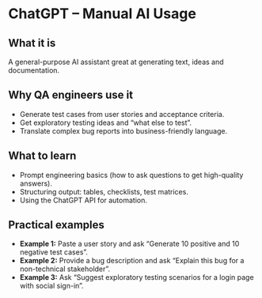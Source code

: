 # ChatGPT – Manual AI Usage

## What it is
A general-purpose AI assistant great at generating text, ideas and documentation.

## Why QA engineers use it
- Generate test cases from user stories and acceptance criteria.
- Get exploratory testing ideas and “what else to test”.
- Translate complex bug reports into business-friendly language.

## What to learn
- Prompt engineering basics (how to ask questions to get high-quality answers).
- Structuring output: tables, checklists, test matrices.
- Using the ChatGPT API for automation.

## Practical examples
- **Example 1:** Paste a user story and ask “Generate 10 positive and 10 negative test cases”.
- **Example 2:** Provide a bug description and ask “Explain this bug for a non-technical stakeholder”.
- **Example 3:** Ask “Suggest exploratory testing scenarios for a login page with social sign-in”.
